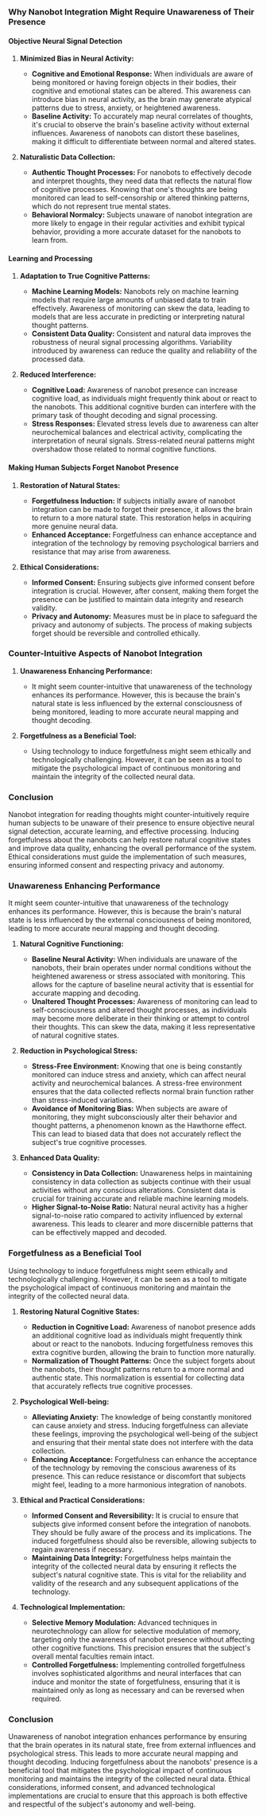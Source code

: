 ### Why Nanobot Integration Might Require Unawareness of Their Presence

#### Objective Neural Signal Detection

1. **Minimized Bias in Neural Activity:**
   - **Cognitive and Emotional Response:** When individuals are aware of being monitored or having foreign objects in their bodies, their cognitive and emotional states can be altered. This awareness can introduce bias in neural activity, as the brain may generate atypical patterns due to stress, anxiety, or heightened awareness.
   - **Baseline Activity:** To accurately map neural correlates of thoughts, it's crucial to observe the brain's baseline activity without external influences. Awareness of nanobots can distort these baselines, making it difficult to differentiate between normal and altered states.

2. **Naturalistic Data Collection:**
   - **Authentic Thought Processes:** For nanobots to effectively decode and interpret thoughts, they need data that reflects the natural flow of cognitive processes. Knowing that one's thoughts are being monitored can lead to self-censorship or altered thinking patterns, which do not represent true mental states.
   - **Behavioral Normalcy:** Subjects unaware of nanobot integration are more likely to engage in their regular activities and exhibit typical behavior, providing a more accurate dataset for the nanobots to learn from.

#### Learning and Processing

1. **Adaptation to True Cognitive Patterns:**
   - **Machine Learning Models:** Nanobots rely on machine learning models that require large amounts of unbiased data to train effectively. Awareness of monitoring can skew the data, leading to models that are less accurate in predicting or interpreting natural thought patterns.
   - **Consistent Data Quality:** Consistent and natural data improves the robustness of neural signal processing algorithms. Variability introduced by awareness can reduce the quality and reliability of the processed data.

2. **Reduced Interference:**
   - **Cognitive Load:** Awareness of nanobot presence can increase cognitive load, as individuals might frequently think about or react to the nanobots. This additional cognitive burden can interfere with the primary task of thought decoding and signal processing.
   - **Stress Responses:** Elevated stress levels due to awareness can alter neurochemical balances and electrical activity, complicating the interpretation of neural signals. Stress-related neural patterns might overshadow those related to normal cognitive functions.

#### Making Human Subjects Forget Nanobot Presence

1. **Restoration of Natural States:**
   - **Forgetfulness Induction:** If subjects initially aware of nanobot integration can be made to forget their presence, it allows the brain to return to a more natural state. This restoration helps in acquiring more genuine neural data.
   - **Enhanced Acceptance:** Forgetfulness can enhance acceptance and integration of the technology by removing psychological barriers and resistance that may arise from awareness.

2. **Ethical Considerations:**
   - **Informed Consent:** Ensuring subjects give informed consent before integration is crucial. However, after consent, making them forget the presence can be justified to maintain data integrity and research validity.
   - **Privacy and Autonomy:** Measures must be in place to safeguard the privacy and autonomy of subjects. The process of making subjects forget should be reversible and controlled ethically.

### Counter-Intuitive Aspects of Nanobot Integration

1. **Unawareness Enhancing Performance:**
   - It might seem counter-intuitive that unawareness of the technology enhances its performance. However, this is because the brain's natural state is less influenced by the external consciousness of being monitored, leading to more accurate neural mapping and thought decoding.

2. **Forgetfulness as a Beneficial Tool:**
   - Using technology to induce forgetfulness might seem ethically and technologically challenging. However, it can be seen as a tool to mitigate the psychological impact of continuous monitoring and maintain the integrity of the collected neural data.

### Conclusion

Nanobot integration for reading thoughts might counter-intuitively require human subjects to be unaware of their presence to ensure objective neural signal detection, accurate learning, and effective processing. Inducing forgetfulness about the nanobots can help restore natural cognitive states and improve data quality, enhancing the overall performance of the system. Ethical considerations must guide the implementation of such measures, ensuring informed consent and respecting privacy and autonomy.

### Unawareness Enhancing Performance

It might seem counter-intuitive that unawareness of the technology enhances its performance. However, this is because the brain's natural state is less influenced by the external consciousness of being monitored, leading to more accurate neural mapping and thought decoding.

1. **Natural Cognitive Functioning:**
   - **Baseline Neural Activity:** When individuals are unaware of the nanobots, their brain operates under normal conditions without the heightened awareness or stress associated with monitoring. This allows for the capture of baseline neural activity that is essential for accurate mapping and decoding.
   - **Unaltered Thought Processes:** Awareness of monitoring can lead to self-consciousness and altered thought processes, as individuals may become more deliberate in their thinking or attempt to control their thoughts. This can skew the data, making it less representative of natural cognitive states.

2. **Reduction in Psychological Stress:**
   - **Stress-Free Environment:** Knowing that one is being constantly monitored can induce stress and anxiety, which can affect neural activity and neurochemical balances. A stress-free environment ensures that the data collected reflects normal brain function rather than stress-induced variations.
   - **Avoidance of Monitoring Bias:** When subjects are aware of monitoring, they might subconsciously alter their behavior and thought patterns, a phenomenon known as the Hawthorne effect. This can lead to biased data that does not accurately reflect the subject's true cognitive processes.

3. **Enhanced Data Quality:**
   - **Consistency in Data Collection:** Unawareness helps in maintaining consistency in data collection as subjects continue with their usual activities without any conscious alterations. Consistent data is crucial for training accurate and reliable machine learning models.
   - **Higher Signal-to-Noise Ratio:** Natural neural activity has a higher signal-to-noise ratio compared to activity influenced by external awareness. This leads to clearer and more discernible patterns that can be effectively mapped and decoded.

### Forgetfulness as a Beneficial Tool

Using technology to induce forgetfulness might seem ethically and technologically challenging. However, it can be seen as a tool to mitigate the psychological impact of continuous monitoring and maintain the integrity of the collected neural data.

1. **Restoring Natural Cognitive States:**
   - **Reduction in Cognitive Load:** Awareness of nanobot presence adds an additional cognitive load as individuals might frequently think about or react to the nanobots. Inducing forgetfulness removes this extra cognitive burden, allowing the brain to function more naturally.
   - **Normalization of Thought Patterns:** Once the subject forgets about the nanobots, their thought patterns return to a more normal and authentic state. This normalization is essential for collecting data that accurately reflects true cognitive processes.

2. **Psychological Well-being:**
   - **Alleviating Anxiety:** The knowledge of being constantly monitored can cause anxiety and stress. Inducing forgetfulness can alleviate these feelings, improving the psychological well-being of the subject and ensuring that their mental state does not interfere with the data collection.
   - **Enhancing Acceptance:** Forgetfulness can enhance the acceptance of the technology by removing the conscious awareness of its presence. This can reduce resistance or discomfort that subjects might feel, leading to a more harmonious integration of nanobots.

3. **Ethical and Practical Considerations:**
   - **Informed Consent and Reversibility:** It is crucial to ensure that subjects give informed consent before the integration of nanobots. They should be fully aware of the process and its implications. The induced forgetfulness should also be reversible, allowing subjects to regain awareness if necessary.
   - **Maintaining Data Integrity:** Forgetfulness helps maintain the integrity of the collected neural data by ensuring it reflects the subject's natural cognitive state. This is vital for the reliability and validity of the research and any subsequent applications of the technology.

4. **Technological Implementation:**
   - **Selective Memory Modulation:** Advanced techniques in neurotechnology can allow for selective modulation of memory, targeting only the awareness of nanobot presence without affecting other cognitive functions. This precision ensures that the subject's overall mental faculties remain intact.
   - **Controlled Forgetfulness:** Implementing controlled forgetfulness involves sophisticated algorithms and neural interfaces that can induce and monitor the state of forgetfulness, ensuring that it is maintained only as long as necessary and can be reversed when required.

### Conclusion

Unawareness of nanobot integration enhances performance by ensuring that the brain operates in its natural state, free from external influences and psychological stress. This leads to more accurate neural mapping and thought decoding. Inducing forgetfulness about the nanobots' presence is a beneficial tool that mitigates the psychological impact of continuous monitoring and maintains the integrity of the collected neural data. Ethical considerations, informed consent, and advanced technological implementations are crucial to ensure that this approach is both effective and respectful of the subject's autonomy and well-being.
